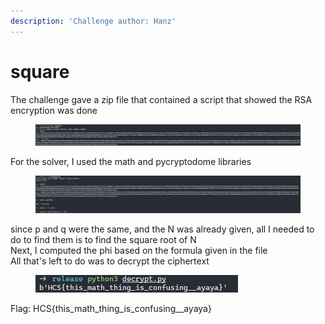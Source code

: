 ```yaml
---
description: 'Challenge author: Hanz'
---
```


# square

The challenge gave a zip file that contained a script that showed the RSA encryption was done

<div data-full-width="true"><figure><img src="../../.gitbook/assets/square_chal.png" alt=""><figcaption></figcaption></figure></div>

For the solver, I used the math and pycryptodome libraries

<div data-full-width="true"><figure><img src="../../.gitbook/assets/square_solver.png" alt=""><figcaption></figcaption></figure></div>

since p and q were the same, and the N was already given, all I needed to do to find them is to find the square root of N\
Next, I computed the phi based on the formula given in the file\
All that's left to do was to decrypt the ciphertext

<div data-full-width="true"><figure><img src="../../.gitbook/assets/square_flag.png" alt=""><figcaption></figcaption></figure></div>

Flag: HCS{this\_math\_thing\_is\_confusing\_\_ayaya}
